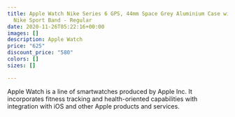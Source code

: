 ```yaml
---
title: Apple Watch Nike Series 6 GPS, 44mm Space Grey Aluminium Case with Anthracite/Black
  Nike Sport Band - Regular
date: 2020-11-26T05:22:16+00:00
images: []
description: Apple Watch
price: "625"
discount_price: "580"
colors: []
sizes: []

---
```

Apple Watch is a line of smartwatches produced by Apple Inc. It incorporates fitness tracking and health-oriented capabilities with integration with iOS and other Apple products and services.